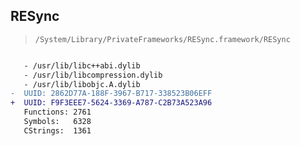 ## RESync

> `/System/Library/PrivateFrameworks/RESync.framework/RESync`

```diff

   - /usr/lib/libc++abi.dylib
   - /usr/lib/libcompression.dylib
   - /usr/lib/libobjc.A.dylib
-  UUID: 2862D77A-188F-3967-B717-338523B06EFF
+  UUID: F9F3EEE7-5624-3369-A787-C2B73A523A96
   Functions: 2761
   Symbols:   6328
   CStrings:  1361

```
